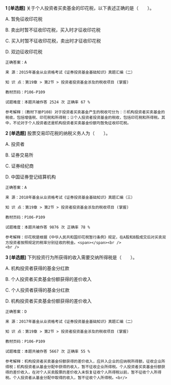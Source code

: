 **1 [单选题]** 关于个人投资者买卖基金的印花税，以下表述正确的是（&emsp;&emsp;）。

A. 暂免征收印花税

B. 卖出时暂不征收印花税，买入时才征收印花税

C. 买入时暂不征收印花税，卖出时才征收印花税

D. 双边征收印花税

```
正确答案：A

来 源：2015年基金从业资格考试《证券投资基金基础知识》真题汇编（二）

知 识 点：第19章 > 第2节 > 投资者投资基金涉及的税收项目 (掌握)

教材页码：P106-P109

试题难度：本题共被作答 2524 次 正确率 67 %

参考解释：（教材下册P108）对于投资者买卖基金产生的税收可分为：①机构投资者买卖基金的税收，包括增值税、印花税和所得税；②个人投资者投资基金的税收，包括印花税和所得税。其中，不论对于个人投资者还是机构投资者买卖基金份额均暂免征收印花税。
```


**2 [单选题]** 股票交易印花税的纳税义务人为（&emsp;&emsp;）。

A. 投资者

B. 证券交易所

C. 证券经纪商

D. 中国证券登记结算机构

```
正确答案：A

来 源：2018年基金从业资格考试《证券投资基金基础知识》真题汇编（三）

知 识 点：第19章 > 第2节 > 投资者投资基金涉及的税收项目 (掌握)

教材页码：P106-P109

试题难度：本题共被作答 9876 次 正确率 78 %

参考解释：印花税是根据《中华人民共和国印花税暂行条例》规定，在A股和B股成交后对买卖双方投资者按照规定的税率分别征收的税金。<span></span><br />
<br />
```


**3 [单选题]** 下列投资行为所获得的收入需要交纳所得税是（　　）。

A. 机构投资者获得的基金分红款

B. 个人投资者买卖基金份额获得的差价收入

C. 个人投资者获得的基金分红款

D. 机构投资者买卖基金份额获得的差价收入<br/>

```
正确答案：D

来 源：2017年基金从业资格考试《证券投资基金基础知识》真题汇编（二）

知 识 点：第19章 > 第2节 > 投资者投资基金涉及的税收项目 (掌握)

教材页码：P106-P109

试题难度：本题共被作答 5667 次 正确率 55 %

参考解释：机构投资者买卖基金份额获得的差价收入，应并入企业的应纳税所得额，征收企业所得税；机构投资者从基金分配中获得的收入，暂不征收企业所得税。个人投资者买卖基金份额获得的差价收入，在对个人买卖股票的差价收入未恢复征收个人所得税以前，暂不征收个人所得税。个人投资者从基金分配中取得的收入，暂不征收个人所得税。<br/>
```

